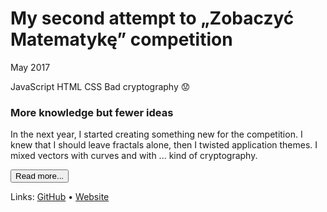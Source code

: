 # My second attempt to „Zobaczyć Matematykę” competition

May 2017

<p class="tags">
    <span class="uk-label">JavaScript</span>
    <span class="uk-label">HTML</span>
    <span class="uk-label">CSS</span>
    <span class="uk-label">Bad cryptography 😟</span>
</p>

### More knowledge but fewer ideas

In the next year, I started creating something new for the competition. I knew that I should leave fractals alone, then I twisted application themes. I mixed vectors with curves and with ... kind of cryptography. 

<button class="uk-button uk-button-default" id="more-zobaczyc-matematyke2">Read more...</button>

Links:
[GitHub](https://github.com/sekkabak/ZobaczycMatematyke2)
•
[Website](https://sekkabak.github.io/ZobaczycMatematyke2/)

<img data-src="images/zobaczyc-matematyke2/06.PNG" alt="" uk-img>
<!-- ![](images/zobaczyc-matematyke2/06.PNG) -->